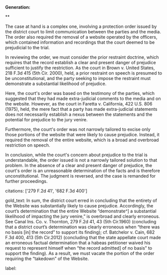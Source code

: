 **Generation:**

**

The case at hand is a complex one, involving a protection order issued by the district court to limit communication between the parties and the media. The order also required the removal of a website operated by the officers, which contained information and recordings that the court deemed to be prejudicial to the trial.

In reviewing the order, we must consider the prior restraint doctrine, which requires that the record establish a clear and present danger of prejudice sufficient to justify the restriction. As the court in Brown v. United States, 218 F.3d 415 (5th Cir. 2000), held, a prior restraint on speech is presumed to be unconstitutional, and the party seeking to impose the restraint must demonstrate a substantial likelihood of prejudice.

Here, the court's order was based on the testimony of the parties, which suggested that they had made extra-judicial comments to the media and on the website. However, as the court in Faretta v. California, 422 U.S. 806 (1975), held, the mere fact that a party has made extra-judicial statements does not necessarily establish a nexus between the statements and the potential for prejudice to the jury venire.

Furthermore, the court's order was not narrowly tailored to excise only those portions of the website that were likely to cause prejudice. Instead, it required the removal of the entire website, which is a broad and overbroad restriction on speech.

In conclusion, while the court's concern about prejudice to the trial is understandable, the order issued is not a narrowly tailored solution to that problem. In the absence of a clear and present danger of prejudice, the court's order is an unreasonable determination of the facts and is therefore unconstitutional. The judgment is reversed, and the case is remanded for further proceedings. 

citations: ['279 F.2d 41', '682 F.3d 400']

gold_text: In sum, the district court erred in concluding that the entirety of the Website was substantially likely to cause prejudice. Accordingly, the court’s determination that the entire Website “demonstrate^] a substantial likelihood of impacting the jury venire,” is overbroad and clearly erroneous. See Canal Ins. Co. v. Thornton, 279 F.2d 41, 43 (5th Cir.1960) (concluding that a district court’s determination was clearly erroneous when “there was no basis [in] the record” to support its finding); cf. Batchelor v. Cain, 682 F.3d 400, 413 (5th Cir.2012) (concluding that the state appellate court made an erroneous factual determination that a habeas petitioner waived his request to represent himself when “the record admitted] of no basis” to support the finding). As a result, we must vacate the portion of the order requiring the “takedown” of the Website.

label: 